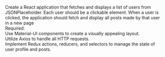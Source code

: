 Create a React application that fetches and displays a list of users from JSONPlaceholder. 
Each user should be a clickable element. When a user is clicked, the application should
fetch and display all posts made by that user in a new page  
Required:  
Use Material-UI components to create a visually appealing layout.  
Utilize Axios to handle all HTTP requests.  
Implement Redux actions, reducers, and selectors to manage the state of user profile and posts.
